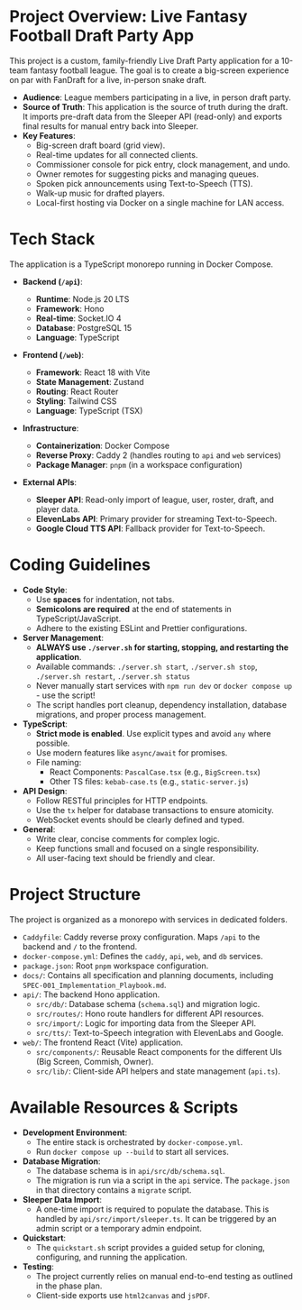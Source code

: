 # Project Overview: Live Fantasy Football Draft Party App

This project is a custom, family-friendly Live Draft Party application for a 10-team fantasy football league. The goal is to create a big-screen experience on par with FanDraft for a live, in-person snake draft.

- **Audience**: League members participating in a live, in person draft party.
- **Source of Truth**: This application is the source of truth during the draft. It imports pre-draft data from the Sleeper API (read-only) and exports final results for manual entry back into Sleeper.
- **Key Features**:
  - Big-screen draft board (grid view).
  - Real-time updates for all connected clients.
  - Commissioner console for pick entry, clock management, and undo.
  - Owner remotes for suggesting picks and managing queues.
  - Spoken pick announcements using Text-to-Speech (TTS).
  - Walk-up music for drafted players.
  - Local-first hosting via Docker on a single machine for LAN access.

# Tech Stack

The application is a TypeScript monorepo running in Docker Compose.

- **Backend (`/api`)**:
  - **Runtime**: Node.js 20 LTS
  - **Framework**: Hono
  - **Real-time**: Socket.IO 4
  - **Database**: PostgreSQL 15
  - **Language**: TypeScript

- **Frontend (`/web`)**:
  - **Framework**: React 18 with Vite
  - **State Management**: Zustand
  - **Routing**: React Router
  - **Styling**: Tailwind CSS
  - **Language**: TypeScript (TSX)

- **Infrastructure**:
  - **Containerization**: Docker Compose
  - **Reverse Proxy**: Caddy 2 (handles routing to `api` and `web` services)
  - **Package Manager**: `pnpm` (in a workspace configuration)

- **External APIs**:
  - **Sleeper API**: Read-only import of league, user, roster, draft, and player data.
  - **ElevenLabs API**: Primary provider for streaming Text-to-Speech.
  - **Google Cloud TTS API**: Fallback provider for Text-to-Speech.

# Coding Guidelines

- **Code Style**:
  - Use **spaces** for indentation, not tabs.
  - **Semicolons are required** at the end of statements in TypeScript/JavaScript.
  - Adhere to the existing ESLint and Prettier configurations.
- **Server Management**:
  - **ALWAYS use `./server.sh` for starting, stopping, and restarting the application**.
  - Available commands: `./server.sh start`, `./server.sh stop`, `./server.sh restart`, `./server.sh status`
  - Never manually start services with `npm run dev` or `docker compose up` - use the script!
  - The script handles port cleanup, dependency installation, database migrations, and proper process management.
- **TypeScript**:
  - **Strict mode is enabled**. Use explicit types and avoid `any` where possible.
  - Use modern features like `async/await` for promises.
  - File naming:
    - React Components: `PascalCase.tsx` (e.g., `BigScreen.tsx`)
    - Other TS files: `kebab-case.ts` (e.g., `static-server.js`)
- **API Design**:
  - Follow RESTful principles for HTTP endpoints.
  - Use the `tx` helper for database transactions to ensure atomicity.
  - WebSocket events should be clearly defined and typed.
- **General**:
  - Write clear, concise comments for complex logic.
  - Keep functions small and focused on a single responsibility.
  - All user-facing text should be friendly and clear.

# Project Structure

The project is organized as a monorepo with services in dedicated folders.

- `Caddyfile`: Caddy reverse proxy configuration. Maps `/api` to the backend and `/` to the frontend.
- `docker-compose.yml`: Defines the `caddy`, `api`, `web`, and `db` services.
- `package.json`: Root `pnpm` workspace configuration.
- `docs/`: Contains all specification and planning documents, including `SPEC-001_Implementation_Playbook.md`.
- `api/`: The backend Hono application.
  - `src/db/`: Database schema (`schema.sql`) and migration logic.
  - `src/routes/`: Hono route handlers for different API resources.
  - `src/import/`: Logic for importing data from the Sleeper API.
  - `src/tts/`: Text-to-Speech integration with ElevenLabs and Google.
- `web/`: The frontend React (Vite) application.
  - `src/components/`: Reusable React components for the different UIs (Big Screen, Commish, Owner).
  - `src/lib/`: Client-side API helpers and state management (`api.ts`).

# Available Resources & Scripts

- **Development Environment**:
  - The entire stack is orchestrated by `docker-compose.yml`.
  - Run `docker compose up --build` to start all services.
- **Database Migration**:
  - The database schema is in `api/src/db/schema.sql`.
  - The migration is run via a script in the `api` service. The `package.json` in that directory contains a `migrate` script.
- **Sleeper Data Import**:
  - A one-time import is required to populate the database. This is handled by `api/src/import/sleeper.ts`. It can be triggered by an admin script or a temporary admin endpoint.
- **Quickstart**:
  - The `quickstart.sh` script provides a guided setup for cloning, configuring, and running the application.
- **Testing**:
  - The project currently relies on manual end-to-end testing as outlined in the phase plan.
  - Client-side exports use `html2canvas` and `jsPDF`.

